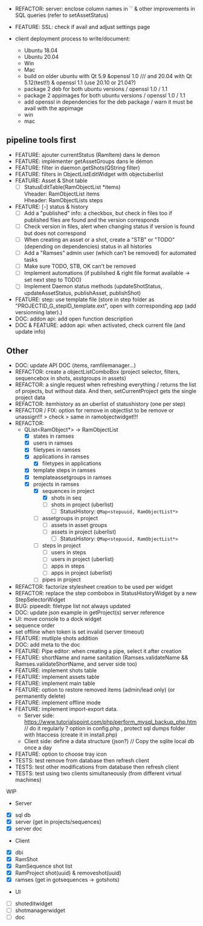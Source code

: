 - REFACTOR: server: enclose column names in `` & other improvements in SQL queries (refer to setAssetStatus)
- FEATURE: SSL: check if avail and adjust settings page

- client deployment process to write/document:
    - Ubuntu 18.04
    - Ubuntu 20.04
    - Win
    - Mac
    - build on older ubuntu with Qt 5.9 &openssl 1.0 /// and 20.04 with Qt 5.12(test!!) & openssl 1.1 (use 20.10 or 21.04?)
    - package 2 deb for both ubuntu versions / openssl 1.0 / 1.1
    - package 2 appimages for both ubuntu versions / openssl 1.0 / 1.1
    - add openssl in dependencies for the deb package / warn it must be avail with the appimage
    - win
    - mac

## pipeline tools first

- FEATURE: ajouter currentStatus (RamItem) dans le demon
- FEATURE: implémenter getAssetGroups dans le démon
- FEATURE: filter in daemon.getShots(QString filter)
- FEATURE: filters in ObjectListEditWidget with objectuberlist
- FEATURE: Asset & Shot table
    - [ ] StatusEditTable(RamObjectList *items)  
    Vheader: RamObjectList items  
    Hheader: RamObjectLists steps
- FEATURE: [-] status & history
    - [ ] Add a "published" info: a checkbox, but check in files too if published files are found and the version corresponds
    - [ ] Check version in files, alert when changing status if version is found but does not correspond
    - [ ] When creating an asset or a shot, create a "STB" or "TODO" (depending on dependencies) status in all histories
    - [ ] Add a "Ramses" admin user (which can't be removed) for automated tasks
    - [ ] Make sure TODO, STB, OK can't be removed
    - [ ] Implement automations (if published & right file format available -> set next step to TODO)
    - [ ] Implement Daemon status methods (updateShotStatus, updateAssetStatus, publishAsset, publishShot)
- FEATURE: step: use template file (store in step folder as "PROJECTID_G_stepID_template.ext", open with corresponding app (add versionning later).)
- DOC: addon api: add open function description
- DOC & FEATURE: addon api: when activated, check current file (and update info)

## Other

- DOC: update API DOC (items, ramfilemanager...)
- REFACTOR: create a objectListComboBox (project selector, filters, sequencebox in shots, asstgroups in assets)
- REFACTOR: a single request when refreshing everything / returns the list of projects, but without data. And then, setCurrentProject gets the single project data
- REFACTOR: itemhistory as an uberlist of statushistory (one per step)
- REFACTOR / FIX: option for remove in objectlist to be remove or unassign!!! > check > same in ramobjectwidget!!!
- REFACTOR:
    - QList<RamObject*> -> RamObjectList
        - [x] states in ramses
        - [x] users in ramses
        - [x] filetypes in ramses
        - [x] applications in ramses 
            - [x] filetypes in applications
        - [x] template steps in ramses
        - [x] templateassetgroups in ramses
        - [x] projects in ramses
            - [x] sequences in project
                - [x] shots in seq
                - [ ] shots in project (uberlist)
                    - [ ] StatusHistory: `QMap<stepuuid, RamObjectList*>`
            - [ ] assetgroups in project 
                - [ ] assets in asset groups
                - [ ] assets in project (uberlist)
                    - [ ] StatusHistory: `QMap<stepuuid, RamObjectList*>`
            - [ ] steps in project
                - [ ] users in steps
                - [ ] users in project (uberlist)
                - [ ] apps in steps
                - [ ] apps in project (uberlist)
            - [ ] pipes in project
- REFACTOR: factorize stylesheet creation to be used per widget
- REFACTOR: replace the step combobox in StatusHistoryWidget by a new StepSelectorWidget
- BUG: pipeedit: filetype list not always updated
- DOC: update json example in getProject(s) server reference
- UI: move console to a dock widget
- sequence order
- set offline when token is set invalid (server timeout)
- FEATURE: mutliple shots addition
- DOC: add meta to the doc
- FEATURE: Pipe editor: when creating a pipe, select it after creation
- FEATURE: shortName and name sanitation (Ramses.validateName && Ramses.validateShortName, and server side too)
- FEATURE: implement shots table 
- FEATURE: implement assets table
- FEATURE: implement main table
- FEATURE: option to restore removed items (admin/lead only) (or permanently delete)
- FEATURE: implement offline mode
- FEATURE: implement import-export data.
    - Server side: https://www.tutorialspoint.com/php/perform_mysql_backup_php.htm // do it regularly ? option in config.php , protect sql dumps folder with htaccess (create it in install.php)
    - Client side: define a data structure (json?) // Copy the sqlite local db once a day
- FEATURE: option to choose tray icon
- TESTS: test remove from database then refresh client
- TESTS: test other modifications from database then refresh client
- TESTS: test using two clients simultaneously (from different virtual machines)

WIP 

- Server
- [x] sql db
- [x] server (get in projects/sequences)
- [x] server doc
- Client
- [x] dbi
- [x] RamShot
- [x] RamSequence shot list
- [x] RamProject shot(uuid) & removeshot(uuid)
- [x] ramses (get in gotsequences -> gotshots)
- UI
- [ ] shoteditwidget
- [ ] shotmanagerwidget
- [ ] doc
